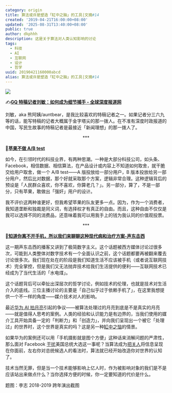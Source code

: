 ```yaml
---
category: origin
title: 算法或许是塑造「缸中之脑」的工具|文摘#14
created: '2019-04-21T16:00:00+08:00'
updated: '2025-08-31T13:40:00+08:00'
public: true
author: dkphhh
description: 这是关于算法对人类认知影响的讨论
tags:
  - 科技
  - AI
  - 互联网
  - 设计
  - 哲学
uuid: 20190421160000abcd
alias: 算法或许是塑造「缸中之脑」的工具|文摘#14
---
```


![](https://i.loli.net/2019/04/21/5cbc377e93e55.jpg)

✍[**GQ 特稿记者刘敏：如何成为细节捕手 - 全球深度报道网**](https://cn.gijn.org/2018/12/17/gq%E7%89%B9%E7%A8%BF%E8%AE%B0%E8%80%85%E5%88%98%E6%95%8F%EF%BC%9A%E5%A6%82%E4%BD%95%E6%88%90%E4%B8%BA%E7%BB%86%E8%8A%82%E6%8D%95%E6%89%8B/)

刘敏，aka 熊阿姨/auntbear，是我比较喜欢的特稿记者之一。如果记者分三六九等的话，能写特稿的记者大概属于金字塔尖的那一拨人。在不准有深度时政报道的中国，写民生故事的特稿记者是最接近「新闻理想」的那一拨人了。

 <center>***</center>

🍎[**苹果不做 A/B test**](https://twitter.com/kocienda/status/1113450945705177088?s=19)

如今，在引领时代的科技业界，有两种思潮。一种是大部分科技公司，如头条、Facebook，相信数据、相信算法，在产品设计或内容上不知道如何取舍，就干脆交给用户取舍，做一个 A/B test——A 版投放给一部分用户，B 版本投放给另一部分用户，然后比对数据，那个好就采取那个方案，逻辑非常合理。这种逻辑背后的预设是「人民群众喜欢，你不喜欢，你算老几？」。另一部分，算了，不是一部分，只有苹果，敢做出「强奸」用户的设计。

我不评价这两种谁更好，但我希望苹果的队友更多一点。因为，作为一个消费者，我知道垄断和独裁是同义词，有选择权才有真正的自由。而且，这种自由不仅仅是我可以选择不同的消费品，还意味着我可以用我手上的钱为我认同的价值观投票。

 <center>***</center>

📱[**知道你离不开手机，所以我们来聊聊这种现代病和治疗方案-声东击西**](https://www.etw.fm/digital-minimalisminimalism)

这一期声东击西的播客又讲到了极简数字主义。这个话题被西方媒体讨论过很多次，可能到人类整体对数字技术有一个全面认识之前，这个话题都要再被翻来覆去讨论很多次。我们现在处在的阶段是我们知道生活不应该被手机（或者说互联网技术）完全掌控，但是我们又无法抛弃技术给我们生活提供的便利——互联网技术已经成为了当代生活的「水电煤」。

这个话题背后可以牵扯出深层次的哲学讨论，例如技术的伦理，也就是技术对生活介入的底线。三位主播讨论的主要是「自己似乎过于依赖手机了」，在这里我想提供一个不一样的角度——媒介技术对人的影响。

最近[华为 AI 拍月亮](https://www.zhihu.com/question/320601201)引起的争议——被算法处理过的月亮到底是不是真实的月亮——就是值得人思考的案例。人类的经验和认识能力是有边界的，当我们使用的媒介工具开始具备一定的「判断力」和「创造力」，并向我们呈现出一个被它「处理过」的世界时，这个世界是真实的吗？这是另一种[缸中之恼](https://zh.wikipedia.org/zh-hans/%E7%BC%B8%E4%B8%AD%E4%B9%8B%E8%84%91)的情景。

如果华为的案例还可以用「手机摄影就是图个方便」这种话来消解问题的严肃性，那么面对 Facebook [干扰](https://cn.nytimes.com/technology/20161114/facebook-is-said-to-question-its-influence-in-election/)美国总统大选这一事呢？当算法成为[把关人](https://zh.wikipedia.org/zh-cn/%E5%AE%88%E9%96%80%E4%BA%BA%E7%90%86%E8%AB%96)将信息呈现在你面前，左右你对总统候选人的看法时，算法就已经开始改造你对世界的认知了。

技术当然无罪，但是当一个技术能够影响上亿人时，作为被影响对象的我们是不是应该站出来做点什么？当你选择方便的时候，你一定要知道的代价是什么。

题图：李志 2018-2019 跨年演出截图
